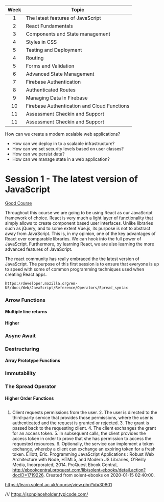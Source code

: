 | Week | Topic                             |
| :--: | --------------------------------- |
|  1   | The latest features of JavaScript |
|  2   | React Fundamentals                |
|  3   | Components and State management   |
|  4   | Styles in CSS                     |
|  5   | Testing and Deployment			   |
|  4   | Routing                           |
|  5   | Forms and Validation              |
|  6   | Advanced State Management         |
|  7   | Firebase Authentication           |
|  8   | Authenticated Routes              |
|  9   | Managing Data In Firebase         |
|  10  | Firebase Authentication and Cloud Functions|                                 
|  11  | Assessment Checkin and Support |
|  11  | Assessment Checkin and Support |





How can we create a modern scalable web applications?

- How can we deploy in to a scalable infrastructure?
- How can we set security levels based on user classes? 
- How can we persist data?
- How can we manage state in a web application? 



# Session 1 - The latest version of JavaScript

[Good Course](https://github.com/chauff/Web-Teaching#web-lectures)


Throughout this course we are going to be using React as our JavaScript framework of choice. React is very much a light layer of functionality that simply allows to create component based user interfaces. Unlike libraries such as jQuery, and to some extent Vue.js, its purpose is not to abstract away from JavaScript. This is, in my opinion, one of the key advantages of React over comparable libraries.  We can hook into the full power of JavaScript. Furthermore, by learning React, we are also learning the more advanced features of JavaScript. 

The react community has really embraced the the latest version of JavaScript. The purpose of this first session is to ensure that everyone is up to speed with some of common programming techniques used when creating React apps. 



`https://developer.mozilla.org/en-US/docs/Web/JavaScript/Reference/Operators/Spread_syntax`




### Arrow Functions 

#### Multiple line returns 




#### Higher 

###  Async Await 

###  Destructuring 

####  Array Prototype Functions 

###  Immutability 

### The Spread Operator 


####  Higher Order Functions 




## 

1. Client requests permissions from the user. 2. The user is directed to the third-party service that provides those permissions, where the user is authenticated and the request is granted or rejected. 3. The grant is passed back to the requesting client. 4. The client exchanges the grant for an access token. 5. In subsequent calls, the client provides the access token in order to prove that she has permission to access the requested resources. 6. Optionally, the service can implement a token exchange, whereby a client can exchange an expiring token for a fresh token.
Elliott, Eric. Programming JavaScript Applications : Robust Web Architecture with Node, HTML5, and Modern JS Libraries, O'Reilly Media, Incorporated, 2014. ProQuest Ebook Central, http://ebookcentral.proquest.com/lib/solent-ebooks/detail.action?docID=1719226.
Created from solent-ebooks on 2020-01-15 02:40:00.

https://learn.solent.ac.uk/course/view.php?id=30801




/// https://jsonplaceholder.typicode.com/




